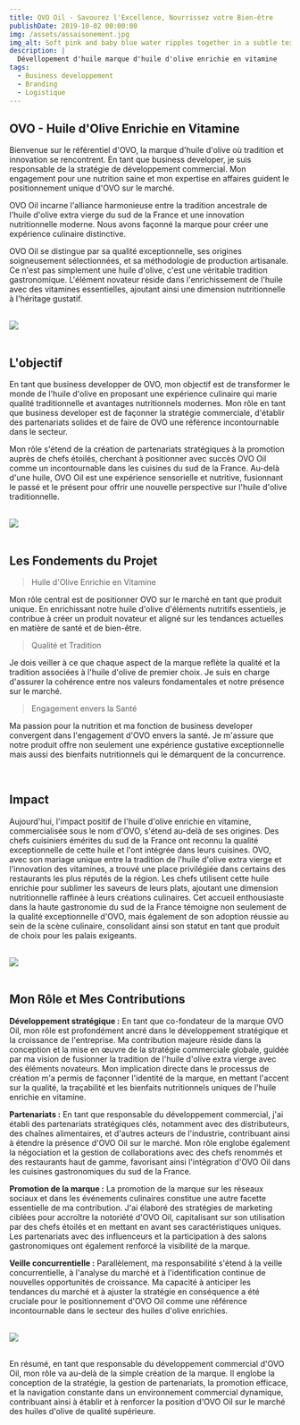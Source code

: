 ```yaml
---
title: OVO Oil - Savourez l'Excellence, Nourrissez votre Bien-être
publishDate: 2019-10-02 00:00:00
img: /assets/assaisonement.jpg
img_alt: Soft pink and baby blue water ripples together in a subtle texture.
description: |
  Dévellopement d'huile marque d'huile d'olive enrichie en vitamine
tags:
  - Business developpement
  - Branding
  - Logistique
---
```


## OVO - Huile d'Olive Enrichie en Vitamine

Bienvenue sur le référentiel d'OVO, la marque d'huile d'olive où tradition et innovation se rencontrent. En tant que business developer, je suis responsable de la stratégie de développement commercial. Mon engagement pour une nutrition saine et mon expertise en affaires guident le positionnement unique d'OVO sur le marché.

OVO Oil incarne l'alliance harmonieuse entre la tradition ancestrale de l'huile d'olive extra vierge du sud de la France et une innovation nutritionnelle moderne. Nous avons façonné la marque pour créer une expérience culinaire distinctive. 

OVO Oil se distingue par sa qualité exceptionnelle, ses origines soigneusement sélectionnées, et sa méthodologie de production artisanale. Ce n'est pas simplement une huile d'olive, c'est une véritable tradition gastronomique. L'élément novateur réside dans l'enrichissement de l'huile avec des vitamines essentielles, ajoutant ainsi une dimension nutritionnelle à l'héritage gustatif. 

<br/>

<img src="/public/assets/chimie.jpg">

<br/>
<br/>


## L'objectif

En tant que business developper de OVO, mon objectif est de transformer le monde de l'huile d'olive en proposant une expérience culinaire qui marie qualité traditionnelle et avantages nutritionnels modernes. Mon rôle en tant que business developer est de façonner la stratégie commerciale, d'établir des partenariats solides et de faire de OVO une référence incontournable dans le secteur.

Mon rôle s'étend de la création de partenariats stratégiques à la promotion auprès de chefs étoilés, cherchant à positionner avec succès OVO Oil comme un incontournable dans les cuisines du sud de la France. Au-delà d'une huile, OVO Oil est une expérience sensorielle et nutritive, fusionnant le passé et le présent pour offrir une nouvelle perspective sur l'huile d'olive traditionnelle.

<br/>

<img src="/public/assets/moulin.jpg">

<br/>
<br/>


## Les Fondements du Projet

> Huile d'Olive Enrichie en Vitamine

Mon rôle central est de positionner OVO sur le marché en tant que produit unique. En enrichissant notre huile d'olive d'éléments nutritifs essentiels, je contribue à créer un produit novateur et aligné sur les tendances actuelles en matière de santé et de bien-être.

> Qualité et Tradition

Je dois veiller à ce que chaque aspect de la marque reflète la qualité et la tradition associées à l'huile d'olive de premier choix. Je suis en charge d'assurer la cohérence entre nos valeurs fondamentales et notre présence sur le marché.


> Engagement envers la Santé

Ma passion pour la nutrition et ma fonction de business developer convergent dans l'engagement d'OVO envers la santé. Je m'assure que notre produit offre non seulement une expérience gustative exceptionnelle mais aussi des bienfaits nutritionnels qui le démarquent de la concurrence.
 
<br/>

## Impact

Aujourd'hui, l'impact positif de l'huile d'olive enrichie en vitamine, commercialisée sous le nom d'OVO, s'étend au-delà de ses origines. Des chefs cuisiniers émérites du sud de la France ont reconnu la qualité exceptionnelle de cette huile et l'ont intégrée dans leurs cuisines. OVO, avec son mariage unique entre la tradition de l'huile d'olive extra vierge et l'innovation des vitamines, a trouvé une place privilégiée dans certains des restaurants les plus réputés de la région. Les chefs utilisent cette huile enrichie pour sublimer les saveurs de leurs plats, ajoutant une dimension nutritionnelle raffinée à leurs créations culinaires. Cet accueil enthousiaste dans la haute gastronomie du sud de la France témoigne non seulement de la qualité exceptionnelle d'OVO, mais également de son adoption réussie au sein de la scène culinaire, consolidant ainsi son statut en tant que produit de choix pour les palais exigeants.

<br/>

<img src="/public/assets/chefcuistot.jpg">

<br/>
<br/>

## Mon Rôle et Mes Contributions



**Développement stratégique :**
En tant que co-fondateur de la marque OVO Oil, mon rôle est profondément ancré dans le développement stratégique et la croissance de l'entreprise. Ma contribution majeure réside dans la conception et la mise en œuvre de la stratégie commerciale globale, guidée par ma vision de fusionner la tradition de l'huile d'olive extra vierge avec des éléments novateurs. Mon implication directe dans le processus de création m'a permis de façonner l'identité de la marque, en mettant l'accent sur la qualité, la traçabilité et les bienfaits nutritionnels uniques de l'huile enrichie en vitamine.


**Partenariats :**
En tant que responsable du développement commercial, j'ai établi des partenariats stratégiques clés, notamment avec des distributeurs, des chaînes alimentaires, et d'autres acteurs de l'industrie, contribuant ainsi à étendre la présence d'OVO Oil sur le marché. Mon rôle englobe également la négociation et la gestion de collaborations avec des chefs renommés et des restaurants haut de gamme, favorisant ainsi l'intégration d'OVO Oil dans les cuisines gastronomiques du sud de la France.

**Promotion de la marque :**
La promotion de la marque sur les réseaux sociaux et dans les événements culinaires constitue une autre facette essentielle de ma contribution. J'ai élaboré des stratégies de marketing ciblées pour accroître la notoriété d'OVO Oil, capitalisant sur son utilisation par des chefs étoilés et en mettant en avant ses caractéristiques uniques. Les partenariats avec des influenceurs et la participation à des salons gastronomiques ont également renforcé la visibilité de la marque.

**Veille concurrentielle :**
Parallèlement, ma responsabilité s'étend à la veille concurrentielle, à l'analyse du marché et à l'identification continue de nouvelles opportunités de croissance. Ma capacité à anticiper les tendances du marché et à ajuster la stratégie en conséquence a été cruciale pour le positionnement d'OVO Oil comme une référence incontournable dans le secteur des huiles d'olive enrichies.

<br/>

<img src="/public/assets/degustation.jpg">

<br/>
<br/>

En résumé, en tant que responsable du développement commercial d'OVO Oil, mon rôle va au-delà de la simple création de la marque. Il englobe la conception de la stratégie, la gestion de partenariats, la promotion efficace, et la navigation constante dans un environnement commercial dynamique, contribuant ainsi à établir et à renforcer la position d'OVO Oil sur le marché des huiles d'olive de qualité supérieure.

